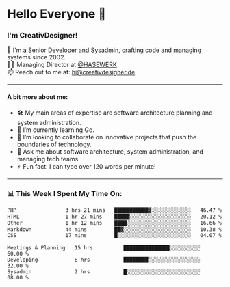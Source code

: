 # Hello Everyone 👋

### I'm CreativDesigner!

🔭 I'm a Senior Developer and Sysadmin, crafting code and managing systems since 2002.  
👨‍💼 Managing Director at [@HASEWERK](https://github.com/HASEWERK)  
📫 Reach out to me at: [hi@creativdesigner.de](mailto:hi@creativdesigner.de)  

---

#### A bit more about me:

- 🛠 My main areas of expertise are software architecture planning and system administration.
- 🌱 I’m currently learning Go.
- 👯 I’m looking to collaborate on innovative projects that push the boundaries of technology.
- 💬 Ask me about software architecture, system administration, and managing tech teams.
- ⚡ Fun fact: I can type over 120 words per minute!  

---

### 📊 **This Week I Spent My Time On:**

<!--START_SECTION:waka-->

```txt
PHP                3 hrs 21 mins   ███████████▓░░░░░░░░░░░░░   46.47 %
HTML               1 hr 27 mins    █████░░░░░░░░░░░░░░░░░░░░   20.12 %
Other              1 hr 12 mins    ████░░░░░░░░░░░░░░░░░░░░░   16.66 %
Markdown           44 mins         ██▓░░░░░░░░░░░░░░░░░░░░░░   10.38 %
CSS                17 mins         █░░░░░░░░░░░░░░░░░░░░░░░░   04.07 %
```

<!--END_SECTION:waka-->

```text
Meetings & Planning   15 hrs          ███████████████░░░░░░░░░░   60.00 % 
Developing            8 hrs           ████████░░░░░░░░░░░░░░░░░   32.00 % 
Sysadmin              2 hrs           █░░░░░░░░░░░░░░░░░░░░░░░░   08.00 %

